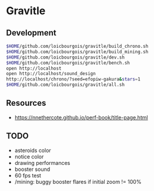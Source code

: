# Gravitle


## Development
```sh
$HOME/github.com/loicbourgois/gravitle/build_chrono.sh
$HOME/github.com/loicbourgois/gravitle/build_mining.sh
$HOME/github.com/loicbourgois/gravitle/dev.sh
$HOME/github.com/loicbourgois/gravitle/bench.sh
open http://localhost
open http://localhost/sound_design
http://localhost/chrono/?seed=efopiw-gakura&stars=1
$HOME/github.com/loicbourgois/gravitle/all.sh
```


## Resources
- https://nnethercote.github.io/perf-book/title-page.html


## TODO
- asteroids color
- notice color
- drawing performances
- booster sound
- 60 fps test
- /mining: buggy booster flares if initial zoom != 100%
